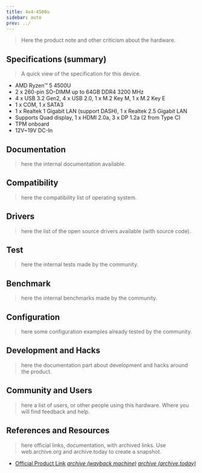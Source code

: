 ```yaml
---
title: 4x4-4500u
sidebar: auto
prev: ../
---
```


> Here the product note and other criticism about the hardware.

## Specifications (summary)

> A quick view of the specification for this device.

* AMD Ryzen™ 5 4500U
* 2 x 260-pin SO-DIMM up to 64GB DDR4 3200 MHz
* 4 x USB 3.2 Gen2, 4 x USB 2.0, 1 x M.2 Key M, 1 x M.2 Key E
* 1 x COM, 1 x SATA3
* 1 x Realtek 1 Gigabit LAN (support DASH), 1 x Realtek 2.5 Gigabit LAN
* Supports Quad display, 1 x HDMI 2.0a, 3 x DP 1.2a (2 from Type C)
* TPM onboard
* 12V~19V DC-In                                 

## Documentation

> here the internal documentation available.

## Compatibility

> here the compatibility list of operating system.

## Drivers

> here the list of the open source drivers available (with source
> code).

## Test

> here the internal tests made by the community.

## Benchmark

> here the internal benchmarks made by the community.

## Configuration

> here some configuration examples already tested by the community.

## Development and Hacks

> here the documentation part about development and hacks around the
> product.

## Community and Users

> here a list of users, or other people using this hardware. Where you
> will find feedback and help.

## References and Resources

> here official links, documentation, with archived links. Use
> web.archive.org and archive.today to create a snapshot.

 * [Official Product Link](https://www.asrockind.com/en-gb/4X4-4500U)
   [*archive (wayback machine)*](https://web.archive.org/web/20210404092009/https://www.asrockind.com/en-gb/4X4-4500U)
   [*archive (archive.today)*](https://archive.ph/wip/NNgkx)

